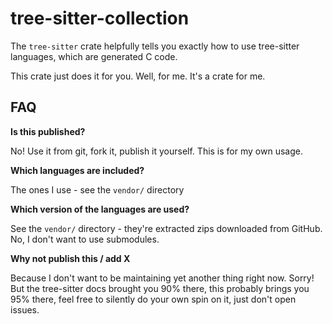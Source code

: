 # tree-sitter-collection

The `tree-sitter` crate helpfully tells you exactly how to use
tree-sitter languages, which are generated C code.

This crate just does it for you. Well, for me. It's a crate
for me.

## FAQ

**Is this published?**

No! Use it from git, fork it, publish it yourself. This is for my
own usage.

**Which languages are included?**

The ones I use - see the `vendor/` directory

**Which version of the languages are used?**

See the `vendor/` directory - they're extracted zips downloaded
from GitHub. No, I don't want to use submodules.

**Why not publish this / add X**

Because I don't want to be maintaining yet another thing
right now. Sorry! But the tree-sitter docs brought you
90% there, this probably brings you 95% there, feel free to
silently do your own spin on it, just don't open issues.
